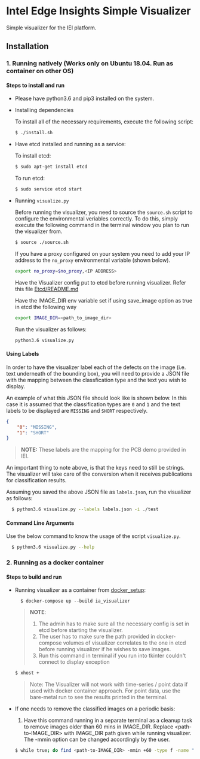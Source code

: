 # Intel Edge Insights Simple Visualizer
Simple visualizer for the IEI platform.

## Installation

### 1. Running natively (Works only on Ubuntu 18.04. Run as container on other OS)

#### Steps to install and run

* Please have python3.6 and pip3 installed on the system.

* Installing dependencies

  To install all of the necessary requirements, execute the following script:

  ```sh
  $ ./install.sh
  ```

* Have etcd installed and running as a service:

  To install etcd:

  ```sh
  $ sudo apt-get install etcd
  ```

  To run etcd:

  ```sh
  $ sudo service etcd start
  ```

* Running `visualize.py`

  Before running the visualizer, you need to source the `source.sh` script to
  configure the environmental veriables correctly. To do this, simply execute
  the following command in the terminal window you plan to run the visualizer
  from.

  ```sh
  $ source ./source.sh
  ```

  If you have a proxy configured on your system you need to add your IP address
  to the `no_proxy` environmental variable (shown below).

  ```sh
  export no_proxy=$no_proxy,<IP ADDRESS>
  ```

  Have the Visualizer config put to etcd before running visualizer. Refer this
  file [Etcd/README.md](../../Etcd/README.md)

  Have the IMAGE_DIR env variable set if using save_image option as true in etcd
  the following way

  ```sh
  export IMAGE_DIR=<path_to_image_dir>
  ```

  Run the visualizer as follows:

    ```sh
    python3.6 visualize.py
    ```

#### Using Labels

In order to have the visualizer label each of the defects on the image (i.e.
text underneath of the bounding box), you will need to provide a JSON file with
the mapping between the classfication type and the text you wish to display.

An example of what this JSON file should look like is shown below. In this case
it is assumed that the classification types are `0` and `1` and the text labels
to be displayed are `MISSING` and `SHORT` respectively.

```json
{
    "0": "MISSING",
    "1": "SHORT"
}
```
> **NOTE:** These labels are the mapping for the PCB demo provided in IEI.

An important thing to note above, is that the keys need to still be strings.
The visualizer will take care of the conversion when it receives publications
for classification results.

Assuming you saved the above JSON file as `labels.json`, run the visualizer
as follows:

```sh
  $ python3.6 visualize.py --labels labels.json -i ./test
```

#### Command Line Arguments
Use the below command to know the usage of the script `visualize.py`.

```sh
  $ python3.6 visualize.py --help
```

### 2. Running as a docker container

#### Steps to build and run

* Running visualizer as a container from [docker_setup](../../docker_setup):

  ```
    $ docker-compose up --build ia_visualizer
  ```

  > **NOTE**:
  > 1. The admin has to make sure all the necessary config is set in etcd before starting the visualizer.
  > 2. The user has to make sure the path provided in docker-compose volumes of visualizer correlates to the one in etcd before running visualizer if he wishes to save images.
  > 3. Run this command in terminal if you run into tkinter couldn't connect to display exception
    
    ```sh
    $ xhost +
    ```

    > Note: The Visualizer will not work with time-series / point data if used with docker container approach.
    > For point data, use the bare-metal run to see the results printed in the terminal.

* If one needs to remove the classified images on a periodic basis:

  1. Have this command running in a separate terminal as a cleanup task to remove images older than 60 mins in IMAGE_DIR. Replace <path-to-IMAGE_DIR> with IMAGE_DIR path given while running visualizer. The -mmin option can be changed accordingly by the user.

    ```sh
    $ while true; do find <path-to-IMAGE_DIR> -mmin +60 -type f -name "*.png" -exec rm -f {} \;;  done
    ```